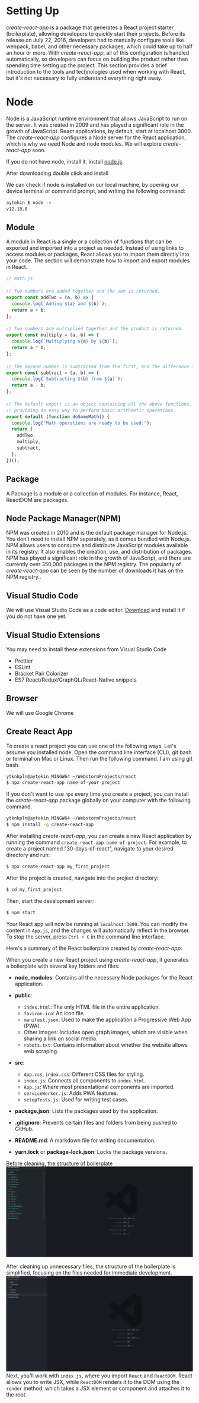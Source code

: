 # Setting Up

_create-react-app_ is a package that generates a React project starter (boilerplate), allowing developers to quickly start their projects. Before its release on July 22, 2016, developers had to manually configure tools like webpack, babel, and other necessary packages, which could take up to half an hour or more. With _create-react-app_, all of this configuration is handled automatically, so developers can focus on building the product rather than spending time setting up the project. This section provides a brief introduction to the tools and technologies used when working with React, but it's not necessary to fully understand everything right away.

# Node

Node is a JavaScript runtime environment that allows JavaScript to run on the server. It was created in 2009 and has played a significant role in the growth of JavaScript. React applications, by default, start at localhost 3000. The _create-react-app_ configures a Node server for the React application, which is why we need Node and node modules. We will explore _create-react-app_ soon.

If you do not have node, install it. Install [node.js](https://nodejs.org/en/).

After downloading double click and install

We can check if node is installed on our local machine, by opening our device terminal or command prompt, and writing the following command:

```sh
aytekin $ node -v
v12.18.0
```

## Module

A module in React is a single or a collection of functions that can be exported and imported into a project as needed. Instead of using links to access modules or packages, React allows you to import them directly into your code. The section will demonstrate how to import and export modules in React.

```js
// math.js

// Two numbers are added together and the sum is returned.
export const addTwo = (a, b) => {
  console.log(`Adding ${a} and ${b}`);
  return a + b;
};

// Two numbers are multiplied together and the product is returned.
export const multiply = (a, b) => {
  console.log(`Multiplying ${a} by ${b}`);
  return a * b;
};

// The second number is subtracted from the first, and the difference is returned.
export const subtract = (a, b) => {
  console.log(`Subtracting ${b} from ${a}`);
  return a - b;
};

// The default export is an object containing all the above functions,
// providing an easy way to perform basic arithmetic operations.
export default (function doSomeMath() {
  console.log("Math operations are ready to be used.");
  return {
    addTwo,
    multiply,
    subtract,
  };
})();
```

## Package

A Package is a module or a collection of modules. For instance, React, ReactDOM are packages.

## Node Package Manager(NPM)

NPM was created in 2010 and is the default package manager for Node.js. You don't need to install NPM separately, as it comes bundled with Node.js. NPM allows users to consume and distribute JavaScript modules available in its registry. It also enables the creation, use, and distribution of packages. NPM has played a significant role in the growth of JavaScript, and there are currently over 350,000 packages in the NPM registry. The popularity of _create-react-app_ can be seen by the number of downloads it has on the NPM registry..

## Visual Studio Code

We will use Visual Studio Code as a code editor. [Download](https://code.visualstudio.com) and install it if you do not have one yet.

## Visual Studio Extensions

You may need to install these extensions from Visual Studio Code

- Prettier
- ESLint
- Bracket Pair Colorizer
- ES7 React/Redux/GraphQL/React-Native snippets

## Browser

We will use Google Chrome

## Create React App

To create a react project you can use one of the following ways. Let's assume you installed node. Open the command line interface (CLI), git bash or terminal on Mac or Linux. Then run the following command. I am using git bash.

```sh
ytknkpln@aytekin MINGW64 ~/WebstormProjects/react
$ npx create-react-app name-of-your-project
```

If you don't want to use `npx` every time you create a project, you can install the _create-react-app_ package globally on your computer with the following command.

```sh
ytknkpln@aytekin MINGW64 ~/WebstormProjects/react
$ npm install -g create-react-app
```

After installing _create-react-app_, you can create a new React application by running the command `create-react-app name-of-project`. For example, to create a project named "30-days-of-react", navigate to your desired directory and run:

```sh
$ npx create-react-app my_first_project
```

After the project is created, navigate into the project directory:

```sh
$ cd my_first_project
```

Then, start the development server:

```sh
$ npm start
```

Your React app will now be running at `localhost:3000`. You can modify the content in `App.js`, and the changes will automatically reflect in the browser. To stop the server, press `Ctrl + C` in the command line interface.

Here's a summary of the React boilerplate created by _create-react-app_:

When you create a new React project using _create-react-app_, it generates a boilerplate with several key folders and files:

- **node_modules**: Contains all the necessary Node packages for the React application.

- **public**:

  - `index.html`: The only HTML file in the entire application.
  - `favicon.ico`: An icon file.
  - `manifest.json`: Used to make the application a Progressive Web App (PWA).
  - Other images: Includes open graph images, which are visible when sharing a link on social media.
  - `robots.txt`: Contains information about whether the website allows web scraping.

- **src**:

  - `App.css`, `index.css`: Different CSS files for styling.
  - `index.js`: Connects all components to `index.html`.
  - `App.js`: Where most presentational components are imported.
  - `serviceWorker.js`: Adds PWA features.
  - `setupTests.js`: Used for writing test cases.

- **package.json**: Lists the packages used by the application.
- **.gitignore**: Prevents certain files and folders from being pushed to GitHub.
- **README.md**: A markdown file for writing documentation.
- **yarn.lock** or **package-lock.json**: Locks the package versions.

Before cleaning, the structure of boilerplate
![React Boilerplate](./images/react_boilerplate.png)

After cleaning up unnecessary files, the structure of the boilerplate is simplified, focusing on the files needed for immediate development.
![React Boilerplate](./images/react_bolier_plate_cleaned.png)
Next, you'll work with `index.js`, where you import `React` and `ReactDOM`. React allows you to write JSX, while `ReactDOM` renders it to the DOM using the `render` method, which takes a JSX element or component and attaches it to the root.
